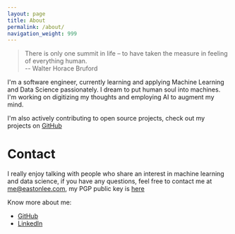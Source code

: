 ```yaml
---
layout: page
title: About
permalink: /about/
navigation_weight: 999
---
```


> There is only one summit in life – to have taken the measure in feeling of everything human. <br>-- Walter Horace Bruford


I'm a software engineer, currently learning and applying Machine Learning and Data Science passionately. I dream to put human soul into machines. I'm working on digitizing my thoughts and employing AI to augment my mind.

I'm also actively contributing to open source projects, check out my projects on [GitHub](https://github.com/easton042)

# Contact

I really enjoy talking with people who share an interest in machine learning and data science, if you have any questions, feel free to contact me at [me@eastonlee.com](mailto:me@eastonlee.com), my PGP public key is [here](/pgp)

Know more about me:

* [GitHub](https://github.com/EastonLee)
* [LinkedIn](https://linkedin.com/in/EastonLee)

<script type="application/ld+json">
{
  "@context": "http://schema.org",
  "@type": "Person",
  "name": "Easton Lee",
  "url": "http://EastonLee.com",
  "image": "https://eastonlee.b0.upaiyun.com/avatar.jpg",
  "sameAs": [
    "https://github.com/EastonLee",
    "https://twitter.com/ImEastonLee",
    "https://linkedin.com/in/EastonLee",
    "https://plus.google.com/107628046279641393605"
  ]
}
</script>
